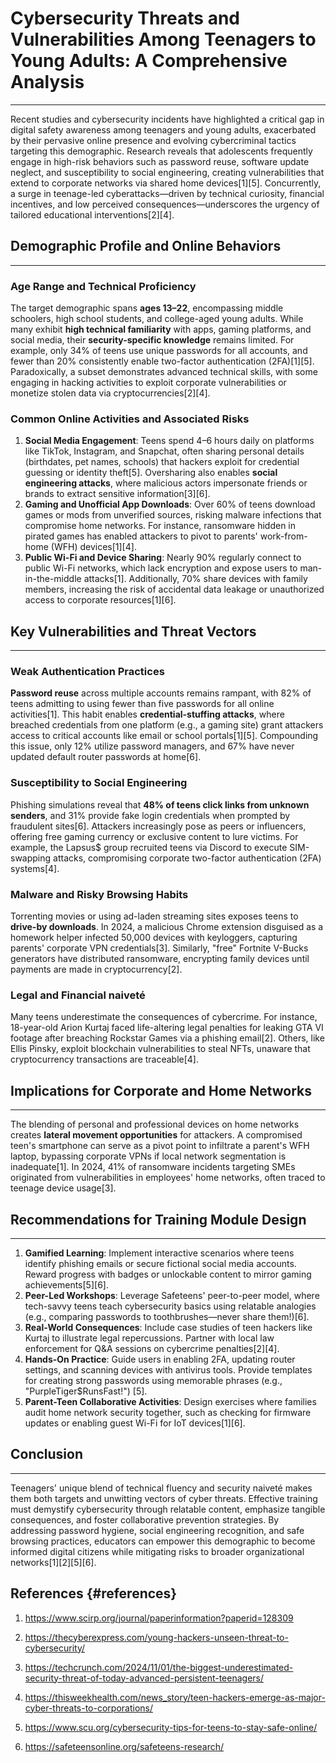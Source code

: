 # Cybersecurity Threats and Vulnerabilities Among Teenagers to Young Adults: A Comprehensive Analysis

---

Recent studies and cybersecurity incidents have highlighted a critical gap in digital safety awareness among teenagers and young adults, exacerbated by their pervasive online presence and evolving cybercriminal tactics targeting this demographic. Research reveals that adolescents frequently engage in high-risk behaviors such as password reuse, software update neglect, and susceptibility to social engineering, creating vulnerabilities that extend to corporate networks via shared home devices[1][5]. Concurrently, a surge in teenage-led cyberattacks—driven by technical curiosity, financial incentives, and low perceived consequences—underscores the urgency of tailored educational interventions[2][4].

## Demographic Profile and Online Behaviors
---

### Age Range and Technical Proficiency

The target demographic spans **ages 13–22**, encompassing middle schoolers, high school students, and college-aged young adults. While many exhibit **high technical familiarity** with apps, gaming platforms, and social media, their **security-specific knowledge** remains limited. For example, only 34% of teens use unique passwords for all accounts, and fewer than 20% consistently enable two-factor authentication (2FA)[1][5]. Paradoxically, a subset demonstrates advanced technical skills, with some engaging in hacking activities to exploit corporate vulnerabilities or monetize stolen data via cryptocurrencies[2][4].

### Common Online Activities and Associated Risks

1. **Social Media Engagement**:
Teens spend 4–6 hours daily on platforms like TikTok, Instagram, and Snapchat, often sharing personal details (birthdates, pet names, schools) that hackers exploit for credential guessing or identity theft[5]. Oversharing also enables **social engineering attacks**, where malicious actors impersonate friends or brands to extract sensitive information[3][6].
2. **Gaming and Unofficial App Downloads**:
Over 60% of teens download games or mods from unverified sources, risking malware infections that compromise home networks. For instance, ransomware hidden in pirated games has enabled attackers to pivot to parents' work-from-home (WFH) devices[1][4].
3. **Public Wi-Fi and Device Sharing**:
Nearly 90% regularly connect to public Wi-Fi networks, which lack encryption and expose users to man-in-the-middle attacks[1]. Additionally, 70% share devices with family members, increasing the risk of accidental data leakage or unauthorized access to corporate resources[1][6].

## Key Vulnerabilities and Threat Vectors
---
### Weak Authentication Practices

**Password reuse** across multiple accounts remains rampant, with 82% of teens admitting to using fewer than five passwords for all online activities[1]. This habit enables **credential-stuffing attacks**, where breached credentials from one platform (e.g., a gaming site) grant attackers access to critical accounts like email or school portals[1][5]. Compounding this issue, only 12% utilize password managers, and 67% have never updated default router passwords at home[6].

### Susceptibility to Social Engineering

Phishing simulations reveal that **48% of teens click links from unknown senders**, and 31% provide fake login credentials when prompted by fraudulent sites[6]. Attackers increasingly pose as peers or influencers, offering free gaming currency or exclusive content to lure victims. For example, the Lapsus\$ group recruited teens via Discord to execute SIM-swapping attacks, compromising corporate two-factor authentication (2FA) systems[4].

### Malware and Risky Browsing Habits

Torrenting movies or using ad-laden streaming sites exposes teens to **drive-by downloads**. In 2024, a malicious Chrome extension disguised as a homework helper infected 50,000 devices with keyloggers, capturing parents' corporate VPN credentials[3]. Similarly, "free" Fortnite V-Bucks generators have distributed ransomware, encrypting family devices until payments are made in cryptocurrency[2].

### Legal and Financial naiveté

Many teens underestimate the consequences of cybercrime. For instance, 18-year-old Arion Kurtaj faced life-altering legal penalties for leaking GTA VI footage after breaching Rockstar Games via a phishing email[2]. Others, like Ellis Pinsky, exploit blockchain vulnerabilities to steal NFTs, unaware that cryptocurrency transactions are traceable[4].

## Implications for Corporate and Home Networks
---
The blending of personal and professional devices on home networks creates **lateral movement opportunities** for attackers. A compromised teen's smartphone can serve as a pivot point to infiltrate a parent's WFH laptop, bypassing corporate VPNs if local network segmentation is inadequate[1]. In 2024, 41% of ransomware incidents targeting SMEs originated from vulnerabilities in employees' home networks, often traced to teenage device usage[3].

## Recommendations for Training Module Design
---
1. **Gamified Learning**:
Implement interactive scenarios where teens identify phishing emails or secure fictional social media accounts. Reward progress with badges or unlockable content to mirror gaming achievements[5][6].
2. **Peer-Led Workshops**:
Leverage Safeteens' peer-to-peer model, where tech-savvy teens teach cybersecurity basics using relatable analogies (e.g., comparing passwords to toothbrushes—never share them!)[6].
3. **Real-World Consequences**:
Include case studies of teen hackers like Kurtaj to illustrate legal repercussions. Partner with local law enforcement for Q\&A sessions on cybercrime penalties[2][4].
4. **Hands-On Practice**:
Guide users in enabling 2FA, updating router settings, and scanning devices with antivirus tools. Provide templates for creating strong passwords using memorable phrases (e.g., "PurpleTiger\$RunsFast!") [5].
5. **Parent-Teen Collaborative Activities**:
Design exercises where families audit home network security together, such as checking for firmware updates or enabling guest Wi-Fi for IoT devices[1][6].

## Conclusion
---
Teenagers' unique blend of technical fluency and security naiveté makes them both targets and unwitting vectors of cyber threats. Effective training must demystify cybersecurity through relatable content, emphasize tangible consequences, and foster collaborative prevention strategies. By addressing password hygiene, social engineering recognition, and safe browsing practices, educators can empower this demographic to become informed digital citizens while mitigating risks to broader organizational networks[1][2][5][6].

## References {#references}

1. https://www.scirp.org/journal/paperinformation?paperid=128309

2. https://thecyberexpress.com/young-hackers-unseen-threat-to-cybersecurity/

3. https://techcrunch.com/2024/11/01/the-biggest-underestimated-security-threat-of-today-advanced-persistent-teenagers/

4. https://thisweekhealth.com/news_story/teen-hackers-emerge-as-major-cyber-threats-to-corporations/

5. https://www.scu.org/cybersecurity-tips-for-teens-to-stay-safe-online/

6. https://safeteensonline.org/safeteens-research/



